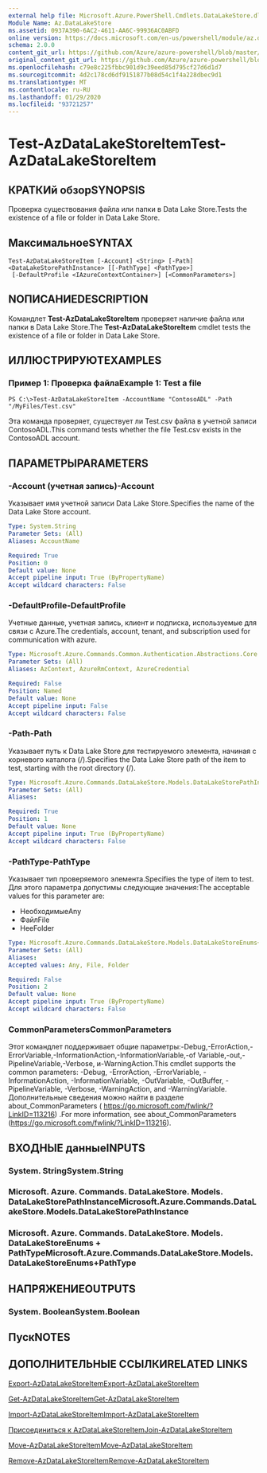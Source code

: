 ```yaml
---
external help file: Microsoft.Azure.PowerShell.Cmdlets.DataLakeStore.dll-Help.xml
Module Name: Az.DataLakeStore
ms.assetid: 0937A390-6AC2-4611-AA6C-99936AC0ABFD
online version: https://docs.microsoft.com/en-us/powershell/module/az.datalakestore/test-azdatalakestoreitem
schema: 2.0.0
content_git_url: https://github.com/Azure/azure-powershell/blob/master/src/DataLakeStore/DataLakeStore/help/Test-AzDataLakeStoreItem.md
original_content_git_url: https://github.com/Azure/azure-powershell/blob/master/src/DataLakeStore/DataLakeStore/help/Test-AzDataLakeStoreItem.md
ms.openlocfilehash: c79e8c225fbbc901d9c39eed85d795cf27d6d1d7
ms.sourcegitcommit: 4d2c178cd6df9151877b08d54c1f4a228dbec9d1
ms.translationtype: MT
ms.contentlocale: ru-RU
ms.lasthandoff: 01/29/2020
ms.locfileid: "93721257"
---
```

# <span data-ttu-id="a386d-101">Test-AzDataLakeStoreItem</span><span class="sxs-lookup"><span data-stu-id="a386d-101">Test-AzDataLakeStoreItem</span></span>

## <span data-ttu-id="a386d-102">КРАТКИй обзор</span><span class="sxs-lookup"><span data-stu-id="a386d-102">SYNOPSIS</span></span>
<span data-ttu-id="a386d-103">Проверка существования файла или папки в Data Lake Store.</span><span class="sxs-lookup"><span data-stu-id="a386d-103">Tests the existence of a file or folder in Data Lake Store.</span></span>

## <span data-ttu-id="a386d-104">Максимальное</span><span class="sxs-lookup"><span data-stu-id="a386d-104">SYNTAX</span></span>

```
Test-AzDataLakeStoreItem [-Account] <String> [-Path] <DataLakeStorePathInstance> [[-PathType] <PathType>]
 [-DefaultProfile <IAzureContextContainer>] [<CommonParameters>]
```

## <span data-ttu-id="a386d-105">NОПИСАНИЕ</span><span class="sxs-lookup"><span data-stu-id="a386d-105">DESCRIPTION</span></span>
<span data-ttu-id="a386d-106">Командлет **Test-AzDataLakeStoreItem** проверяет наличие файла или папки в Data Lake Store.</span><span class="sxs-lookup"><span data-stu-id="a386d-106">The **Test-AzDataLakeStoreItem** cmdlet tests the existence of a file or folder in Data Lake Store.</span></span>

## <span data-ttu-id="a386d-107">ИЛЛЮСТРИРУЮТ</span><span class="sxs-lookup"><span data-stu-id="a386d-107">EXAMPLES</span></span>

### <span data-ttu-id="a386d-108">Пример 1: Проверка файла</span><span class="sxs-lookup"><span data-stu-id="a386d-108">Example 1: Test a file</span></span>
```
PS C:\>Test-AzDataLakeStoreItem -AccountName "ContosoADL" -Path "/MyFiles/Test.csv"
```

<span data-ttu-id="a386d-109">Эта команда проверяет, существует ли Test.csv файла в учетной записи ContosoADL.</span><span class="sxs-lookup"><span data-stu-id="a386d-109">This command tests whether the file Test.csv exists in the ContosoADL account.</span></span>

## <span data-ttu-id="a386d-110">ПАРАМЕТРЫ</span><span class="sxs-lookup"><span data-stu-id="a386d-110">PARAMETERS</span></span>

### <span data-ttu-id="a386d-111">-Account (учетная запись)</span><span class="sxs-lookup"><span data-stu-id="a386d-111">-Account</span></span>
<span data-ttu-id="a386d-112">Указывает имя учетной записи Data Lake Store.</span><span class="sxs-lookup"><span data-stu-id="a386d-112">Specifies the name of the Data Lake Store account.</span></span>

```yaml
Type: System.String
Parameter Sets: (All)
Aliases: AccountName

Required: True
Position: 0
Default value: None
Accept pipeline input: True (ByPropertyName)
Accept wildcard characters: False
```

### <span data-ttu-id="a386d-113">-DefaultProfile</span><span class="sxs-lookup"><span data-stu-id="a386d-113">-DefaultProfile</span></span>
<span data-ttu-id="a386d-114">Учетные данные, учетная запись, клиент и подписка, используемые для связи с Azure.</span><span class="sxs-lookup"><span data-stu-id="a386d-114">The credentials, account, tenant, and subscription used for communication with azure.</span></span>

```yaml
Type: Microsoft.Azure.Commands.Common.Authentication.Abstractions.Core.IAzureContextContainer
Parameter Sets: (All)
Aliases: AzContext, AzureRmContext, AzureCredential

Required: False
Position: Named
Default value: None
Accept pipeline input: False
Accept wildcard characters: False
```

### <span data-ttu-id="a386d-115">-Path</span><span class="sxs-lookup"><span data-stu-id="a386d-115">-Path</span></span>
<span data-ttu-id="a386d-116">Указывает путь к Data Lake Store для тестируемого элемента, начиная с корневого каталога (/).</span><span class="sxs-lookup"><span data-stu-id="a386d-116">Specifies the Data Lake Store path of the item to test, starting with the root directory (/).</span></span>

```yaml
Type: Microsoft.Azure.Commands.DataLakeStore.Models.DataLakeStorePathInstance
Parameter Sets: (All)
Aliases:

Required: True
Position: 1
Default value: None
Accept pipeline input: True (ByPropertyName)
Accept wildcard characters: False
```

### <span data-ttu-id="a386d-117">-PathType</span><span class="sxs-lookup"><span data-stu-id="a386d-117">-PathType</span></span>
<span data-ttu-id="a386d-118">Указывает тип проверяемого элемента.</span><span class="sxs-lookup"><span data-stu-id="a386d-118">Specifies the type of item to test.</span></span>
<span data-ttu-id="a386d-119">Для этого параметра допустимы следующие значения:</span><span class="sxs-lookup"><span data-stu-id="a386d-119">The acceptable values for this parameter are:</span></span>
- <span data-ttu-id="a386d-120">Необходимые</span><span class="sxs-lookup"><span data-stu-id="a386d-120">Any</span></span> 
- <span data-ttu-id="a386d-121">Файл</span><span class="sxs-lookup"><span data-stu-id="a386d-121">File</span></span> 
- <span data-ttu-id="a386d-122">Нее</span><span class="sxs-lookup"><span data-stu-id="a386d-122">Folder</span></span>

```yaml
Type: Microsoft.Azure.Commands.DataLakeStore.Models.DataLakeStoreEnums+PathType
Parameter Sets: (All)
Aliases:
Accepted values: Any, File, Folder

Required: False
Position: 2
Default value: None
Accept pipeline input: True (ByPropertyName)
Accept wildcard characters: False
```

### <span data-ttu-id="a386d-123">CommonParameters</span><span class="sxs-lookup"><span data-stu-id="a386d-123">CommonParameters</span></span>
<span data-ttu-id="a386d-124">Этот командлет поддерживает общие параметры:-Debug,-ErrorAction,-ErrorVariable,-InformationAction,-InformationVariable,-of Variable,-out,-PipelineVariable,-Verbose, и-WarningAction.</span><span class="sxs-lookup"><span data-stu-id="a386d-124">This cmdlet supports the common parameters: -Debug, -ErrorAction, -ErrorVariable, -InformationAction, -InformationVariable, -OutVariable, -OutBuffer, -PipelineVariable, -Verbose, -WarningAction, and -WarningVariable.</span></span> <span data-ttu-id="a386d-125">Дополнительные сведения можно найти в разделе about_CommonParameters ( https://go.microsoft.com/fwlink/?LinkID=113216) .</span><span class="sxs-lookup"><span data-stu-id="a386d-125">For more information, see about_CommonParameters (https://go.microsoft.com/fwlink/?LinkID=113216).</span></span>

## <span data-ttu-id="a386d-126">ВХОДНЫЕ данные</span><span class="sxs-lookup"><span data-stu-id="a386d-126">INPUTS</span></span>

### <span data-ttu-id="a386d-127">System. String</span><span class="sxs-lookup"><span data-stu-id="a386d-127">System.String</span></span>

### <span data-ttu-id="a386d-128">Microsoft. Azure. Commands. DataLakeStore. Models. DataLakeStorePathInstance</span><span class="sxs-lookup"><span data-stu-id="a386d-128">Microsoft.Azure.Commands.DataLakeStore.Models.DataLakeStorePathInstance</span></span>

### <span data-ttu-id="a386d-129">Microsoft. Azure. Commands. DataLakeStore. Models. DataLakeStoreEnums + PathType</span><span class="sxs-lookup"><span data-stu-id="a386d-129">Microsoft.Azure.Commands.DataLakeStore.Models.DataLakeStoreEnums+PathType</span></span>

## <span data-ttu-id="a386d-130">НАПРЯЖЕНИЕ</span><span class="sxs-lookup"><span data-stu-id="a386d-130">OUTPUTS</span></span>

### <span data-ttu-id="a386d-131">System. Boolean</span><span class="sxs-lookup"><span data-stu-id="a386d-131">System.Boolean</span></span>

## <span data-ttu-id="a386d-132">Пуск</span><span class="sxs-lookup"><span data-stu-id="a386d-132">NOTES</span></span>

## <span data-ttu-id="a386d-133">ДОПОЛНИТЕЛЬНЫЕ ССЫЛКИ</span><span class="sxs-lookup"><span data-stu-id="a386d-133">RELATED LINKS</span></span>

[<span data-ttu-id="a386d-134">Export-AzDataLakeStoreItem</span><span class="sxs-lookup"><span data-stu-id="a386d-134">Export-AzDataLakeStoreItem</span></span>](./Export-AzDataLakeStoreItem.md)

[<span data-ttu-id="a386d-135">Get-AzDataLakeStoreItem</span><span class="sxs-lookup"><span data-stu-id="a386d-135">Get-AzDataLakeStoreItem</span></span>](./Get-AzDataLakeStoreItem.md)

[<span data-ttu-id="a386d-136">Import-AzDataLakeStoreItem</span><span class="sxs-lookup"><span data-stu-id="a386d-136">Import-AzDataLakeStoreItem</span></span>](./Import-AzDataLakeStoreItem.md)

[<span data-ttu-id="a386d-137">Присоединиться к AzDataLakeStoreItem</span><span class="sxs-lookup"><span data-stu-id="a386d-137">Join-AzDataLakeStoreItem</span></span>](./Join-AzDataLakeStoreItem.md)

[<span data-ttu-id="a386d-138">Move-AzDataLakeStoreItem</span><span class="sxs-lookup"><span data-stu-id="a386d-138">Move-AzDataLakeStoreItem</span></span>](./Move-AzDataLakeStoreItem.md)

[<span data-ttu-id="a386d-139">Remove-AzDataLakeStoreItem</span><span class="sxs-lookup"><span data-stu-id="a386d-139">Remove-AzDataLakeStoreItem</span></span>](./Remove-AzDataLakeStoreItem.md)


